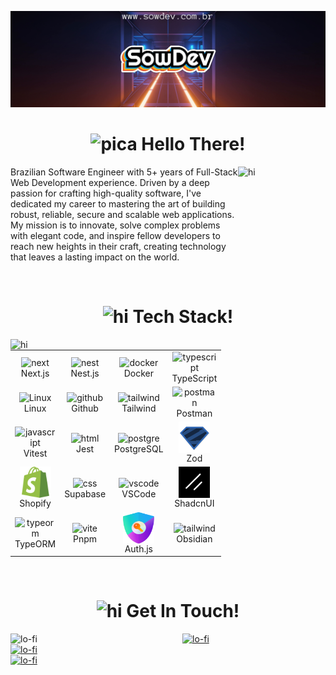<a target="_blank" href="https://www.sowdev.com.br">

![Alt text](imgs/banner-github.png)

</a>

<!-- Hello Section -->
<div align="center">
<h1 align='center'><img alt='pica' src='./imgs/hello-pica.gif' width='40px' />&nbsp;Hello There!
</h1>
</div>

<img align="right" style="width: 140px; height: 130px" alt="hi" src="./imgs/about.gif" />
<p align="left">Brazilian Software Engineer with 5+ years of Full-Stack Web Development experience. Driven by a deep passion for crafting high-quality software, I've dedicated my career to mastering the art of building robust, reliable, secure and scalable web applications. My mission is to innovate, solve complex problems with elegant code, and inspire fellow developers to reach new heights in their craft, creating technology that leaves a lasting impact on the world.</p>

<br>

<!-- TechStack Section -->
<div align="center">
    <h1><img width="40px" alt="hi" src="./imgs/tech-stack.gif" />&nbsp;Tech Stack!</h1>
</div>

<img align="left" style="width: 400px" alt="hi" src="./imgs/octocat-tools.gif" />
  
<div align="right">
   <table>
      <tr>
          <td width="60">
               <div align="center"><img align="center" alt="next" width="50" height="50" src="https://cdn.jsdelivr.net/gh/devicons/devicon@latest/icons/nextjs/nextjs-original.svg" />Next.js</div>
          </td>          
          <td width="60">
               <div align="center"><img align="center" alt="nest" width="50" height="50" src="https://cdn.jsdelivr.net/gh/devicons/devicon@latest/icons/nestjs/nestjs-original.svg" />Nest.js</div>
          </td>
          <td width="60">
               <div align="center"><img align="center" alt="docker" width="50" height="50" src="https://techstack-generator.vercel.app/docker-icon.svg" />Docker</div>
          </td>
          <td width="60">
               <div align="center"><img align="center" alt="typescript" width="50" height="50" src="https://cdn.jsdelivr.net/gh/devicons/devicon/icons/typescript/typescript-plain.svg" />TypeScript</div>
          </td>    
      </tr>   
      <tr>
          <td width="60">
               <div align="center"><img align="center" alt="Linux" width="50" height="50" src="https://cdn.jsdelivr.net/gh/devicons/devicon/icons/linux/linux-original.svg" />Linux</div>
          </td>
          <td width="60">
               <div align="center"><img align="center" alt="github" width="50" height="50" src="https://techstack-generator.vercel.app/github-icon.svg" />Github</div>
          </td>
          <td width="60">
               <div align="center"><img align="center" alt="tailwind" width="50" height="50" src="https://skillicons.dev/icons?i=tailwind" />Tailwind</div>
          </td>
          <td width="60">
               <div align="center"><img align="center" alt="postman" width="50" height="50" src="https://skillicons.dev/icons?i=postman" />Postman</div>
          </td>             
      </tr>
      <tr>     
          <td width="60">
               <div align="center"><img align="center" alt="javascript" width="50" height="50" src="https://cdn.jsdelivr.net/gh/devicons/devicon@latest/icons/vitest/vitest-original.svg" />Vitest</div>
          </td>
          <td width="60">
               <div align="center"><img align="center" alt="html" width="50" height="50" src="https://techstack-generator.vercel.app/jest-icon.svg" />Jest</div>
          </td>
          <td width="60">
               <div align="center"><img align="center" alt="postgre" width="50" height="50" src="https://cdn.jsdelivr.net/gh/devicons/devicon/icons/postgresql/postgresql-original.svg" />PostgreSQL</div>
          </td>          
          <td width="60">
               <div align="center"><img align="center" alt="mysql" width="50" height="50" src="./imgs/zod-logo-android-chrome-192x192.png" />Zod</div>
          </td>                                
      </tr>  
      <tr>
          <td width="60">
               <div align="center"><img align="center" alt="css" width="50" height="50" src="./imgs/shopify.svg" />Shopify</div>
          </td>
          <td width="60">
               <div align="center">
            <img align="center" alt="css" width="50" height="50" src="https://cdn.jsdelivr.net/gh/devicons/devicon@latest/icons/supabase/supabase-original.svg" />
          Supabase</div>
          </td>    
          <td width="60">
               <div align="center"><img align="center" alt="vscode" width="50" height="50" src="https://cdn.jsdelivr.net/gh/devicons/devicon/icons/vscode/vscode-original.svg" />VSCode</div>
          </td>            
          <td width="60">
               <div align="center"><img align="center" alt="figma" width="50" height="50" src="./imgs/shadcn-logo-android-chrome-192x192.png" />ShadcnUI</div>
          </td>                   
      </tr>
      <tr>
          <td width="60">
               <div align="center"><img align="center" alt="typeorm" width="50" height="50" src="./imgs/typeorm.svg" />TypeORM</div>
          </td>          
          <td width="60">
               <div align="center"><img align="center" alt="vite" width="50" height="50" src="https://cdn.jsdelivr.net/gh/devicons/devicon@latest/icons/pnpm/pnpm-original.svg" />Pnpm</div>
          </td>  
          <td width="60">
               <div align="center"><img align="center" alt="vite" width="50" height="50" src="./imgs/authjs-logo-sm.webp" />Auth.js</div>
          </td> 
          <td width="60">
               <div align="center"><img align="center" alt="tailwind" width="50" height="50" src="https://skillicons.dev/icons?i=obsidian" />Obsidian</div>
          </td>                                     
      </tr>      
   </table>
</div>

<br>

<!-- GetInTouch Section -->
<div  align="center">

   <h1><img width="40px" alt="hi" src="./imgs/hello.gif" />&nbsp;Get In Touch!</h1>
</div>

<img align="left" width="275px" alt="lo-fi" src="./imgs/jujutsu-kaisen.gif" />

<p>
   <a href="https://x.com/sow_wendell">
       <img alt="lo-fi" src="https://img.shields.io/badge/X-%23000000.svg?style=for-the-badge&logo=X&logoColor=white" />
   </a>
   <br>
   <a href="https://www.linkedin.com/in/wendelloliveiradasilva">
       <img alt="lo-fi" src="https://img.shields.io/badge/LinkedIn-0077B5?style=for-the-badge&logo=linkedin&logoColor=white" />
   </a>
   <br>
   <a href="https://www.instagram.com/sowdevoficial/">
       <img alt="lo-fi" src="https://img.shields.io/badge/Instagram-E4405F?style=for-the-badge&logo=instagram&logoColor=white" />
   </a>
</p>
